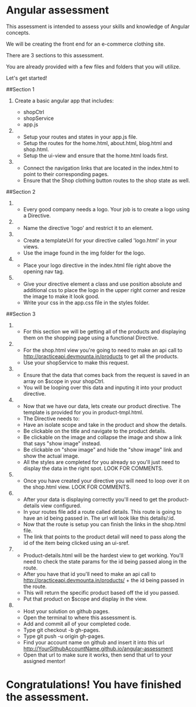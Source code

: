 # Angular assessment
  This assessment is intended to assess your skills and knowledge of Angular concepts.

  We will be creating the front end for an e-commerce clothing site.

  There are 3 sections to this assessment.

  You are already provided with a few files and folders that you will utilize.

  Let's get started!

##Section 1

  1. Create a basic angular app that includes:
      - shopCtrl
      - shopService
      - app.js

  2.
      - Setup your routes and states in your app.js file.
      - Setup the routes for the home.html, about.html, blog.html and shop.html.
      - Setup the ui-view and ensure that the home.html loads first.

  3.
      - Connect the navigation links that are located in the index.html to point to their corresponding pages.
      - Ensure that the Shop clothing button routes to the shop state as well.

##Section 2

  1.
      - Every good company needs a logo. Your job is to create a logo using a Directive.

  2.
      - Name the directive 'logo' and restrict it to an element.

  3.
      - Create a templateUrl for your directive called 'logo.html' in your views.
      - Use the image found in the img folder for the logo.

  4.
      - Place your logo directive in the index.html file right above the opening nav tag.

  5.
      - Give your directive element a class and use position absolute and additional css to place the logo in the upper right corner and resize the image to make it look good.
      - Write your css in the app.css file in the styles folder.

##Section 3

  1.
      - For this section we will be getting all of the products and displaying them on the shopping page using a functional Directive.

  2.
      - For the shop.html view you're going to need to make an api call to http://practiceapi.devmounta.in/products to get all the products.
      - Use your shopService to make this request.

  3.
      - Ensure that the data that comes back from the request is saved in an array on $scope in your shopCtrl.
      - You will be looping over this data and inputing it into your product directive.

  4.
      - Now that we have our data, lets create our product directive. The template is provided for you in product-tmpl.html.
      - The Directive needs to:
      - Have an isolate scope and take in the product and show the details.
      - Be clickable on the title and navigate to the product details.
      - Be clickable on the image and collapse the image and show a link that says "show image" instead.   
      - Be clickable on "show image" and hide the "show image" link and show the actual image.
      - All the styles are completed for you already so you'll just need to display the data in the right spot. LOOK FOR COMMENTS.

  5.
      - Once you have created your directive you will need to loop over it on the shop.html view. LOOK FOR COMMENTS.  

  7.
      - After your data is displaying correctly you'll need to get the product-details view configured.
      - In your routes file add a route called details. This route is going to have an id being passed in. The url will look like this details/:id.
      - Now that the route is setup you can finish the links in the shop.html file.
      - The link that points to the product detail will need to pass along the id of the item being clicked using an ui-sref.

  8.
      - Product-details.html will be the hardest view to get working. You'll need to check the state params for the id being passed along in the route.
      - After you have that id you'll need to make an api call to http://practiceapi.devmounta.in/products/ + the id being passed in the route.
      - This will return the specific product based off the id you passed.
      - Put that product on $scope and display in the view.

  9. 
      - Host your solution on github pages.
      - Open the terminal to where this assessment is.
      - Add and commit all of your completed code.
      - Type git checkout -b gh-pages.
      - Type git push -u origin gh-pages.
      - Find your account name on github and insert it into this url http://YourGithubAccountName.github.io/angular-assessment
      - Open that url to make sure it works, then send that url to your assigned mentor!

# Congratulations! You have finished the assessment.

